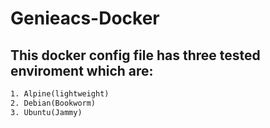 # Genieacs-Docker

## This docker config file has three tested enviroment which are:

```txt
1. Alpine(lightweight)
2. Debian(Bookworm)
3. Ubuntu(Jammy)
```
